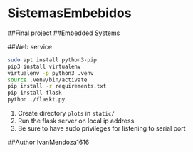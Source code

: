 # SistemasEmbebidos
##Final project
##Embedded Systems


##Web service

``` bash
sudo apt install python3-pip
pip3 install virtualenv
virtualenv -p python3 .venv
source .venv/bin/activate
pip install -r requirements.txt
pip install flask
python ./flaskt.py
```

1. Create directory `plots` in `static/`
2. Run the flask server on local ip address
3. Be sure to have sudo privileges for listening to serial port

##Author
IvanMendoza1616

